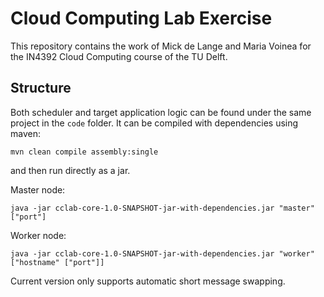 Cloud Computing Lab Exercise
=====

This repository contains the work of Mick de Lange and Maria Voinea for the IN4392 Cloud Computing course of the TU Delft.

## Structure

Both scheduler and target application logic can be found under the same project in the `code` folder. It can be compiled with dependencies using maven:

`mvn clean compile assembly:single`

and then run directly as a jar.

Master node:

`java -jar cclab-core-1.0-SNAPSHOT-jar-with-dependencies.jar "master" ["port"]`

Worker node:

`java -jar cclab-core-1.0-SNAPSHOT-jar-with-dependencies.jar "worker" ["hostname" ["port"]]`

Current version only supports automatic short message swapping.